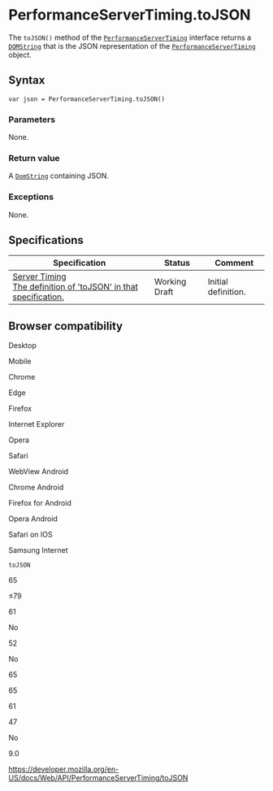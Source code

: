 PerformanceServerTiming.toJSON
==============================

The `toJSON()` method of the [`PerformanceServerTiming`](../performanceservertiming) interface returns a [`DOMString`](../domstring) that is the JSON representation of the [`PerformanceServerTiming`](../performanceservertiming) object.

Syntax
------

    var json = PerformanceServerTiming.toJSON()

### Parameters

None.

### Return value

A [`DomString`](../domstring) containing JSON.

### Exceptions

None.

Specifications
--------------

<table><thead><tr class="header"><th>Specification</th><th>Status</th><th>Comment</th></tr></thead><tbody><tr class="odd"><td><a href="https://w3c.github.io/server-timing/#dom-performanceservertiming-tojson">Server Timing<br />
<span class="small">The definition of 'toJSON' in that specification.</span></a></td><td><span class="spec-wd">Working Draft</span></td><td>Initial definition.</td></tr></tbody></table>

Browser compatibility
---------------------

Desktop

Mobile

Chrome

Edge

Firefox

Internet Explorer

Opera

Safari

WebView Android

Chrome Android

Firefox for Android

Opera Android

Safari on IOS

Samsung Internet

`toJSON`

65

≤79

61

No

52

No

65

65

61

47

No

9.0

<a href="https://developer.mozilla.org/en-US/docs/Web/API/PerformanceServerTiming/toJSON" class="_attribution-link">https://developer.mozilla.org/en-US/docs/Web/API/PerformanceServerTiming/toJSON</a>
